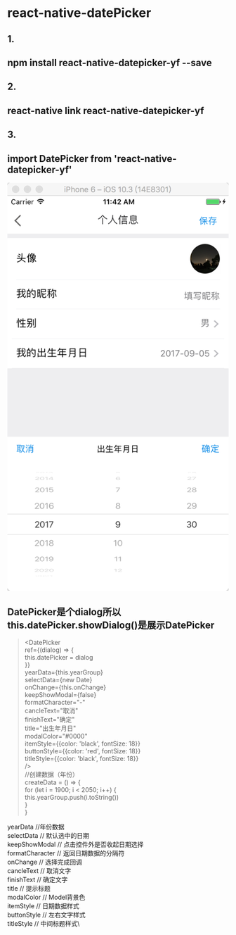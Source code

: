 # react-native-datePicker
##  1.
##  npm install  react-native-datepicker-yf --save
##  2.
##  react-native link react-native-datepicker-yf
##  3.
##  import DatePicker from 'react-native-datepicker-yf'

![image](https://github.com/AbelHuai/react-native-datePicker/blob/master/04052A13-367F-4497-93F1-A6775FC40CC9.png)

##  DatePicker是个dialog所以 this.datePicker.showDialog()是展示DatePicker
>  <DatePicker \
      ref={(dialog) => { \
         this.datePicker = dialog \
     }} \
     yearData={this.yearGroup} \
     selectData={new Date} \
     onChange={this.onChange} \
     keepShowModal={false} \
     formatCharacter="-" \
     cancleText="取消" \
     finishText="确定" \
     title="出生年月日" \
     modalColor="#0000" \
     itemStyle={{color: 'black', fontSize: 18}} \
     buttonStyle={{color: 'red', fontSize: 18}} \
     titleStyle={{color: 'black', fontSize: 18}} \
  /> \
 //创建数据（年份） \
  createData = () => { \
         for (let i = 1900; i < 2050; i++) { \
             this.yearGroup.push(i.toString()) \
         } \
     } 

yearData //年份数据 \
selectData // 默认选中的日期\
keepShowModal // 点击控件外是否收起日期选择\
formatCharacter // 返回日期数据的分隔符\
onChange // 选择完成回调\
cancleText // 取消文字\
finishText // 确定文字\
title // 提示标题\
modalColor // Model背景色\
itemStyle // 日期数据样式\
buttonStyle // 左右文字样式\
titleStyle // 中间标题样式\
